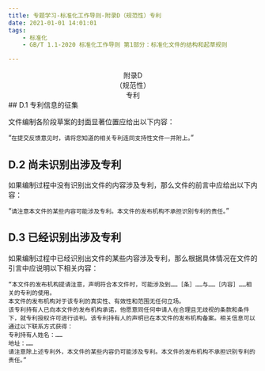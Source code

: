 ```yaml
---
title: 专题学习-标准化工作导则-附录D（规范性）专利
date: 2021-01-01 14:01:01
tags: 
	- 标准化
	- GB/T 1.1-2020 标准化工作导则 第1部分：标准化文件的结构和起草规则

---
```




<center>附录D<br>（规范性）<br>专利</center>
## D.1 专利信息的征集

文件编制各阶段草案的封面显著位置应给出以下内容：

“``在提交反馈意见时，请将您知道的相关专利连同支持性文件一并附上。``”

## D.2 尚未识别出涉及专利

如果编制过程中没有识别出文件的内容涉及专利，那么文件的前言中应给出以下内容：

“``请注意本文件的某些内容可能涉及专利。本文件的发布机构不承担识别专利的责任。``”

## D.3 已经识别出涉及专利

如果编制过程中已经识别出文件的某些内容涉及专利，那么根据具体情况在文件的引言中应说明以下相关内容：

```
“本文件的发布机构提请注意，声明符合本文件时，可能涉及到……［条］……与……［内容］……相关的专利的使用。
本文件的发布机构对于该专利的真实性、有效性和范围无任何立场。
该专利持有人已向本文件的发布机构承诺，他愿意同任何申请人在合理且无歧视的条款和条件下，就专利授权许可进行谈判。该专利持有人的声明已在本文件的发布机构备案。相关信息可以通过以下联系方式获得：
专利持有人姓名：……
地址：……
请注意除上述专利外，本文件的某些内容仍可能涉及专利。本文件的发布机构不承担识别专利的责任。”
```


